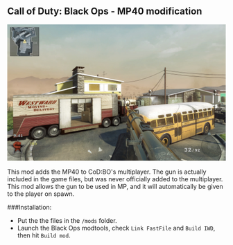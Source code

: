 ## Call of Duty: Black Ops - MP40 modification

![MP40 in-game screenshot](/screenshots/shot0000.jpg?raw=true "")

This mod adds the MP40 to CoD:BO's multiplayer. The gun is actually included in the game files, but was never officially added to the multiplayer. This mod allows the gun to be used in MP, and it will automatically be given to the player on spawn.

###Installation:
* Put the the files in the `/mods` folder.
* Launch the Black Ops modtools, check `Link FastFile` and `Build IWD`, then hit `Build mod`.